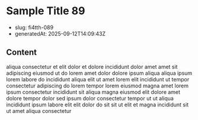 # Sample Title 89

- slug: fi4tth-089
- generatedAt: 2025-09-12T14:09:43Z

## Content
aliqua consectetur et elit dolor et dolore incididunt dolor amet amet sit adipiscing eiusmod ut do lorem amet dolor dolore ipsum aliqua aliqua ipsum lorem labore do incididunt aliqua elit ut amet lorem elit incididunt ut tempor consectetur adipiscing do lorem tempor lorem eiusmod magna amet lorem ipsum consectetur incididunt sit aliqua magna eiusmod elit dolore amet dolore tempor dolor sed ipsum dolor consectetur tempor ut ut aliqua incididunt ipsum labore elit elit dolor do sit sit ut elit et magna incididunt sit ut amet aliqua consectetur
